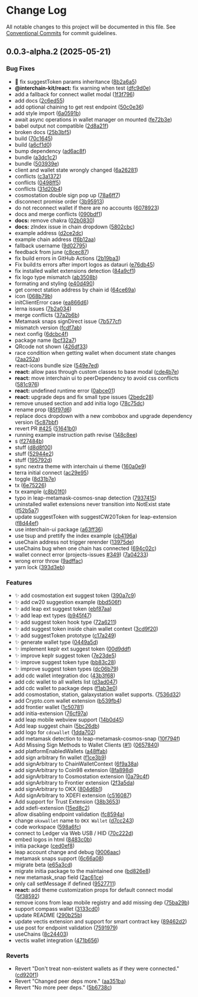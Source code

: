 # Change Log

All notable changes to this project will be documented in this file.
See [Conventional Commits](https://conventionalcommits.org) for commit guidelines.

## 0.0.3-alpha.2 (2025-05-21)

### Bug Fixes

- :bug: fix suggestToken params inheritance ([8b2a6a5](https://github.com/hyperweb-io/interchain-kit/commit/8b2a6a5dce811b3f9097a832ca383be5de135ade))
- **@interchain-kit/react:** fix warning when test ([dfc9d0e](https://github.com/hyperweb-io/interchain-kit/commit/dfc9d0e6f3649942860b4664f5a069218e1e3933))
- add a fallback for connect wallet modal ([1f3f796](https://github.com/hyperweb-io/interchain-kit/commit/1f3f7962f78313651aad61b0e44e37d9204023d0))
- add docs ([2c6ed55](https://github.com/hyperweb-io/interchain-kit/commit/2c6ed552d30edabae4a9a6a5c86973d008dd62b8))
- add optional chaining to get rest endpoint ([50c0e36](https://github.com/hyperweb-io/interchain-kit/commit/50c0e3675d9b65a0faf95299c95d2a514011eae0))
- add style import ([6a0591b](https://github.com/hyperweb-io/interchain-kit/commit/6a0591b1f3b0020a68372e71a496871320053376))
- await async operations in wallet manager on mounted ([fe72b3e](https://github.com/hyperweb-io/interchain-kit/commit/fe72b3e6cec25d6c0aaf84d6656644e6a189d9fd))
- babel output not compatible ([2d8a21f](https://github.com/hyperweb-io/interchain-kit/commit/2d8a21fdc210e9bc8dbeb8b9401cfb37c547a4f1))
- broken docs ([25b3bf5](https://github.com/hyperweb-io/interchain-kit/commit/25b3bf55932c57f30c8687ad486a020eccebd646))
- build ([70c1645](https://github.com/hyperweb-io/interchain-kit/commit/70c1645bf0c2dc13167c99dce533ca80f510e657))
- build ([a6cf1d0](https://github.com/hyperweb-io/interchain-kit/commit/a6cf1d0ffe7875ad7684c1606331db6fd5846be8))
- bump dependency ([ad6ac8f](https://github.com/hyperweb-io/interchain-kit/commit/ad6ac8f2a42a8f018bd62f91b1124f6bf0590287))
- bundle ([a3dc1c2](https://github.com/hyperweb-io/interchain-kit/commit/a3dc1c21de2cf6dba0ea75fad4265d8a080b4a50))
- bundle ([503939e](https://github.com/hyperweb-io/interchain-kit/commit/503939e4bcddc35160578d151a720431e892089c))
- client and wallet state wrongly changed ([6a26281](https://github.com/hyperweb-io/interchain-kit/commit/6a262816879b10d2ffb38f03149374822e0ad635))
- conflicts ([c3a1372](https://github.com/hyperweb-io/interchain-kit/commit/c3a13725cc17d52bf8424b63046ac426b9f478a8))
- conflicts ([0498ff5](https://github.com/hyperweb-io/interchain-kit/commit/0498ff56ebbb5fa0c15851ce20153c2652c18aec))
- conflicts ([31d20b4](https://github.com/hyperweb-io/interchain-kit/commit/31d20b47983b17ef1e4d39e8c2a2c5f5b46647fa))
- cosmostation double sign pop up ([78a6ff7](https://github.com/hyperweb-io/interchain-kit/commit/78a6ff7ffd5c485f526ac0d5b60c6a6604269274))
- disconnect promise order ([3b95913](https://github.com/hyperweb-io/interchain-kit/commit/3b95913e0a1ff3bd57dacd9db383b2fce991f28c))
- do not reconnect wallet if there are no accounts ([6078923](https://github.com/hyperweb-io/interchain-kit/commit/6078923a8d311875f5293859559ba665fdf88816))
- docs and merge conflicts ([090bdf1](https://github.com/hyperweb-io/interchain-kit/commit/090bdf1d98249d50bbded69af7d4689bce674af3))
- **docs:** remove chakra ([02b0830](https://github.com/hyperweb-io/interchain-kit/commit/02b0830889782e6c4ce1c1125d6635ed73f6fcea))
- **docs:** zIndex issue in chain dropdown ([5802cbc](https://github.com/hyperweb-io/interchain-kit/commit/5802cbcb6cf2b2dd815995c2b0ee9567d93ec0c7))
- example address ([d2ce2dc](https://github.com/hyperweb-io/interchain-kit/commit/d2ce2dc89527c4aee6a8f98619be0945e3b322b6))
- example chain address ([f6b12aa](https://github.com/hyperweb-io/interchain-kit/commit/f6b12aaff11dfb3c6352c66aae0c5561ef92ef9f))
- fallback username ([9d02795](https://github.com/hyperweb-io/interchain-kit/commit/9d02795c268b97dfcaf961328def053f2494b4aa))
- feedback from june ([c8cec87](https://github.com/hyperweb-io/interchain-kit/commit/c8cec878b05196e66b7b539bb9290bbbbc52e328))
- fix build errors in GitHub Actions ([2b19ba3](https://github.com/hyperweb-io/interchain-kit/commit/2b19ba384ec45912de9f0e500568743f44410643))
- Fix build:ts errors after import logos as datauri ([e76db45](https://github.com/hyperweb-io/interchain-kit/commit/e76db45bf9165982f1697f253565063b52b83afc))
- fix installed wallet extensions detection ([84a9cf1](https://github.com/hyperweb-io/interchain-kit/commit/84a9cf110ed835435a5b67028b4fe9282d49e76e))
- fix logo type mismatch ([ab3508b](https://github.com/hyperweb-io/interchain-kit/commit/ab3508bdea3281b3de8467d25ce592267b7d6482))
- formating and styling ([e40d490](https://github.com/hyperweb-io/interchain-kit/commit/e40d4909ef9f18b61a0bcad0cae3ebb44d20ceae))
- get correct station address by chain id ([64ce69a](https://github.com/hyperweb-io/interchain-kit/commit/64ce69ab79acd5aeb1c384fcb7a3722212194742))
- icon ([068b79b](https://github.com/hyperweb-io/interchain-kit/commit/068b79bfb66a030ec11578a8d351107732030811))
- initClientError case ([ea866d6](https://github.com/hyperweb-io/interchain-kit/commit/ea866d6d055c2904f5a3699a3cfd63266976e266))
- lerna issues ([7b2a034](https://github.com/hyperweb-io/interchain-kit/commit/7b2a03419e14682a37ad73f93e236a82fe531d08))
- merge conflicts ([37a2b6b](https://github.com/hyperweb-io/interchain-kit/commit/37a2b6b8e93ddde11d2955c57a3d19169f64c4fa))
- Metamask snaps signDirect issue ([7b577cf](https://github.com/hyperweb-io/interchain-kit/commit/7b577cf84956906b44f6dfd1e84ccca51d02fd58))
- mismatch version ([fcdf7ab](https://github.com/hyperweb-io/interchain-kit/commit/fcdf7abdeee579ff6bff72af5fa88f175f75f470))
- next config ([6dcbc4f](https://github.com/hyperweb-io/interchain-kit/commit/6dcbc4f208fdcdad76d6f57fe3c55e929364884c))
- package name ([bcf32a7](https://github.com/hyperweb-io/interchain-kit/commit/bcf32a7e60ca74ff19c222f7dc01aabe877d665a))
- QRcode not shown ([426df33](https://github.com/hyperweb-io/interchain-kit/commit/426df3386d3e3583ef5f81a8c6795e6cda1478b9))
- race condition when getting wallet when document state changes ([2aa252a](https://github.com/hyperweb-io/interchain-kit/commit/2aa252a6735e3a1a5f3bdaa3eea9925dea7138c3))
- react-icons bundle size ([549e7ed](https://github.com/hyperweb-io/interchain-kit/commit/549e7ed135c12dc85d7aea556f645ba2b24c5ce8))
- **react:** allow pass through custom classes to base modal ([cde4b7e](https://github.com/hyperweb-io/interchain-kit/commit/cde4b7e2fcfbfd8e106eba4153e34d02a5c85887))
- **react:** move interchain ui to peerDependency to avoid css conflicts ([581c976](https://github.com/hyperweb-io/interchain-kit/commit/581c9760f83765945d39385a5ef9e579df29d2db))
- **react:** undefined runtime error ([0abce01](https://github.com/hyperweb-io/interchain-kit/commit/0abce01b677dfc5eb88961e339569000bb838b59))
- **react:** upgrade deps and fix small type issues ([2bedc28](https://github.com/hyperweb-io/interchain-kit/commit/2bedc28023fc5cf73b90c21c9eed07e6c386e4d5))
- remove unused section and add initia logo ([78c75dc](https://github.com/hyperweb-io/interchain-kit/commit/78c75dcd9c46aee2fb9b07c479540b0e43c5ab15))
- rename prop ([85f97d6](https://github.com/hyperweb-io/interchain-kit/commit/85f97d687f58ad9c4769fcc35f7767235c0e8955))
- replace docs dropdown with a new combobox and upgrade dependency version ([5c87bbf](https://github.com/hyperweb-io/interchain-kit/commit/5c87bbf016e6770c0577891028e789c1d4fce390))
- revert PR [#425](https://github.com/hyperweb-io/interchain-kit/issues/425) ([51641b0](https://github.com/hyperweb-io/interchain-kit/commit/51641b076f65df441995fa5d847ae555a491c053))
- running example instruction path revise ([148c8ee](https://github.com/hyperweb-io/interchain-kit/commit/148c8ee86deb78e7bca807cccaeaf0ccb7220251))
- s ([f27484b](https://github.com/hyperweb-io/interchain-kit/commit/f27484b9e464c4bec76ab5fbd5370ba06072b0d8))
- stuff ([d8d8f00](https://github.com/hyperweb-io/interchain-kit/commit/d8d8f003739c0402962e2250ff18fc21caad4ab6))
- stuff ([52944e2](https://github.com/hyperweb-io/interchain-kit/commit/52944e208620eb2df689c5d663608971b472cc57))
- stuff ([195792d](https://github.com/hyperweb-io/interchain-kit/commit/195792d1cf5cbf0a12bc8e887b07541a7ae12ca3))
- sync nextra theme with interchain ui theme ([160a0e9](https://github.com/hyperweb-io/interchain-kit/commit/160a0e90f03de090e67db1403ee93c3ac60163e4))
- terra initial connect ([ac29e95](https://github.com/hyperweb-io/interchain-kit/commit/ac29e95d31764432c21c4ca3361ed28b3885a8e4))
- toggle ([8d31b7e](https://github.com/hyperweb-io/interchain-kit/commit/8d31b7e1fbfdce44c530bce66f0cdaacde5c7f2c))
- tx ([6e75226](https://github.com/hyperweb-io/interchain-kit/commit/6e7522635eadae5c31769f1ffbd68415d3235e3f))
- tx example ([c8b01f0](https://github.com/hyperweb-io/interchain-kit/commit/c8b01f06b4a0192f970e5b8468425a12bf2e296e))
- typo in leap-metamask-cosmos-snap detection ([7937415](https://github.com/hyperweb-io/interchain-kit/commit/79374152414301653c24918dbd031e7184b151ee))
- uninstalled wallet extensions never transition into NotExist state ([f52b5a7](https://github.com/hyperweb-io/interchain-kit/commit/f52b5a7a64b1a6021b517baf06de6400e6719092))
- update suggestToken with suggestCW20Token for leap-extension ([f8d44ef](https://github.com/hyperweb-io/interchain-kit/commit/f8d44ef1a0c1af2dd507e11a576e3c21cab46953))
- use interchain-ui package ([a63ff36](https://github.com/hyperweb-io/interchain-kit/commit/a63ff3601b6143637e3f670d957f33561cc4968e))
- use tsup and prettify the index example ([cb4196a](https://github.com/hyperweb-io/interchain-kit/commit/cb4196a1e34f708c355897274afbb80c1f46d1de))
- useChain address not trigger rerender ([13975de](https://github.com/hyperweb-io/interchain-kit/commit/13975de3ef8bc27f1bdd951b0a4c4bb9eea2fff0))
- useChains bug when one chain has connected ([694c02c](https://github.com/hyperweb-io/interchain-kit/commit/694c02c46c67fb70ff959134d81de6c0ee879f10))
- wallet connect error (projects-issues [#349](https://github.com/hyperweb-io/interchain-kit/issues/349)) ([7a04233](https://github.com/hyperweb-io/interchain-kit/commit/7a0423390f73e72e2935dd0c47c0da50083f808e))
- wrong error throw ([9adffac](https://github.com/hyperweb-io/interchain-kit/commit/9adffac4c86b9169e0664f880dd916f1107d934b))
- yarn lock ([393d3eb](https://github.com/hyperweb-io/interchain-kit/commit/393d3eb9f049e6bcdf619b2ce40fae0b0b48f9ba))

### Features

- :sparkles: add cosmostation ext suggest token ([390a7c9](https://github.com/hyperweb-io/interchain-kit/commit/390a7c92a7ea5daa2f1c45894166f6250116495b))
- :sparkles: add cw20 suggestion example ([bbd506f](https://github.com/hyperweb-io/interchain-kit/commit/bbd506f619c831c80c61fd12116464a6932b2b5e))
- :sparkles: add leap ext suggest token ([ebf87aa](https://github.com/hyperweb-io/interchain-kit/commit/ebf87aaef7c3c7971b444d42fa86db6b50ec50fd))
- :sparkles: add leap ext types ([b945f47](https://github.com/hyperweb-io/interchain-kit/commit/b945f471fc56664954eca4987bd9b94785111232))
- :sparkles: add suggest token hook type ([72a6211](https://github.com/hyperweb-io/interchain-kit/commit/72a6211f81f76add230ba1662dff4c6093885f27))
- :sparkles: add suggest token inside chain wallet context ([3cd9f20](https://github.com/hyperweb-io/interchain-kit/commit/3cd9f20d0377aee07ccfb7217e4220fa0cc5856b))
- :sparkles: add suggestToken prototype ([c17a249](https://github.com/hyperweb-io/interchain-kit/commit/c17a249dcd2287b275e73e0007ad6906b9166bc2))
- :sparkles: generate wallet type ([0449a5d](https://github.com/hyperweb-io/interchain-kit/commit/0449a5d30fd96671d38c4a465d8af052fcdf1b02))
- :sparkles: implement keplr ext suggest token ([00d9ddf](https://github.com/hyperweb-io/interchain-kit/commit/00d9ddfad8748734c6f04c2e38370000acaf243f))
- :sparkles: improve keplr suggest token ([7e23de5](https://github.com/hyperweb-io/interchain-kit/commit/7e23de519be2b032fa61539c84cdc4a2df5907f5))
- :sparkles: improve suggest token type ([bb83c28](https://github.com/hyperweb-io/interchain-kit/commit/bb83c28a98c409dd2267f1ba0c49f6dc7724a6b3))
- :sparkles: improve suggest token types ([dc06b79](https://github.com/hyperweb-io/interchain-kit/commit/dc06b79d56a5153b2d5f955d919fffc8232fdcd4))
- add cdc wallet integration doc ([43b3f68](https://github.com/hyperweb-io/interchain-kit/commit/43b3f6878998f33ad5e14ea393541e43d269b445))
- add cdc wallet to all wallets list ([d3ad047](https://github.com/hyperweb-io/interchain-kit/commit/d3ad047d281b751b1f5c51f0c91b45c4703bb338))
- add cdc wallet to package deps ([f1ab3e0](https://github.com/hyperweb-io/interchain-kit/commit/f1ab3e029bddcf59d20926709fcd784c6ba3e24b))
- add cosmostation, station, galaxystation wallet supports. ([7536d32](https://github.com/hyperweb-io/interchain-kit/commit/7536d3299cf319b93d92bd07fa940d6efc1c44f2))
- add Crypto.com wallet extension ([b539fb4](https://github.com/hyperweb-io/interchain-kit/commit/b539fb4e7939b60918b916e0b270f91f2c17d4f0))
- add frontier wallet ([1c50781](https://github.com/hyperweb-io/interchain-kit/commit/1c50781ffb7c3cf5e6468d04a57f1f868add8c66))
- add initia-extension ([76cf97a](https://github.com/hyperweb-io/interchain-kit/commit/76cf97a048c6e5a45e4729b81b3c0caba0a3d5b7))
- add leap mobile webview support ([14b0d45](https://github.com/hyperweb-io/interchain-kit/commit/14b0d45d88a809d2b95f45d56b5c745418e1dd21))
- Add leap suggest chain ([5bc26db](https://github.com/hyperweb-io/interchain-kit/commit/5bc26db2f15681ad16d0e6830cef5de170cb36fe))
- add logo for `cdcwallet` ([1dda702](https://github.com/hyperweb-io/interchain-kit/commit/1dda70285ebea1178c60a0ddd212c03c63ab7fa9))
- add metamask detection to leap-metamask-cosmos-snap ([10f794f](https://github.com/hyperweb-io/interchain-kit/commit/10f794f90d3fc812e2c438965288396baf880be7))
- Add Missing Sign Methods to Wallet Clients ([#1](https://github.com/hyperweb-io/interchain-kit/issues/1)) ([0657840](https://github.com/hyperweb-io/interchain-kit/commit/06578403a64a210023943031c40a9caf70d49866))
- add platformEnabledWallets ([a48ffab](https://github.com/hyperweb-io/interchain-kit/commit/a48ffabd6108363b24b5bdecb6a156a669758e4a))
- add sign arbitrary fin wallet ([f1ce3b9](https://github.com/hyperweb-io/interchain-kit/commit/f1ce3b9c74873279bb8f98303a373578cf68182b))
- add signArbitrary to ChainWalletContext ([6f9a38a](https://github.com/hyperweb-io/interchain-kit/commit/6f9a38a77d5d02d516f6f2482130a203ea2eee99))
- add signArbitrary to Coin98 extension ([8fa898d](https://github.com/hyperweb-io/interchain-kit/commit/8fa898d0cf28b747a8c7919494241de26ce623d4))
- add signArbitrary to Cosmostation extension ([0a79c4f](https://github.com/hyperweb-io/interchain-kit/commit/0a79c4fe09c868404d34470903b3778f76712619))
- add signArbitrary to Frontier extension ([2f3a5da](https://github.com/hyperweb-io/interchain-kit/commit/2f3a5daa4779c17e0c3d152d81b065a86238e993))
- add signArbitrary to OKX ([804d6b1](https://github.com/hyperweb-io/interchain-kit/commit/804d6b157bd8728337c288306c0d901f29970273))
- Add signArbitrary to XDEFI extension ([c516087](https://github.com/hyperweb-io/interchain-kit/commit/c5160873d3b1c73b279992e058be8db8c7ed2847))
- Add support for Trust Extension ([38b3653](https://github.com/hyperweb-io/interchain-kit/commit/38b365326457e592f739dd5bb94dbbed5405f21d))
- add xdefi-extension ([15ed8c2](https://github.com/hyperweb-io/interchain-kit/commit/15ed8c22e8daa0b90dead1a64d9c8c12165765d7))
- allow disabling endpoint validation ([fc8594a](https://github.com/hyperweb-io/interchain-kit/commit/fc8594a6e687c3f8f0ad870e1f6d020856644336))
- change `okxwallet` name to `OKX Wallet` ([d7cc243](https://github.com/hyperweb-io/interchain-kit/commit/d7cc2433c8d25e42579a381bf5cba4a83874ec50))
- code workspace ([598a6fc](https://github.com/hyperweb-io/interchain-kit/commit/598a6fc921c9a12122e674de58e38b0d10a20580))
- connect to Ledger via Web USB / HID ([70c222d](https://github.com/hyperweb-io/interchain-kit/commit/70c222d150e06955d765f8f521b0f74d79a66081))
- embed logos in html ([8483c0b](https://github.com/hyperweb-io/interchain-kit/commit/8483c0bb3f3b3a5dfb22e5644a3e695deadc92dd))
- initia package ([ced0ef8](https://github.com/hyperweb-io/interchain-kit/commit/ced0ef8f4d2e0b1f6dd815003dc351f8eda39d6a))
- leap account change and debug ([9006aac](https://github.com/hyperweb-io/interchain-kit/commit/9006aac6c453262e9ac890c34616622b50dc5766))
- metamask snaps support ([6c66a08](https://github.com/hyperweb-io/interchain-kit/commit/6c66a080b07fef10ec7da021713f59084bdb3c54))
- migrate beta ([e65a3cd](https://github.com/hyperweb-io/interchain-kit/commit/e65a3cd7cc837dc4351bd6b9bb396e1066bb3b3a))
- migrate initia package to the maintained one ([bd826e8](https://github.com/hyperweb-io/interchain-kit/commit/bd826e84494e4ccf8867a5a24e7c5dd45e7e8ac0))
- new metamask_snap field ([2ac61ce](https://github.com/hyperweb-io/interchain-kit/commit/2ac61cebb8fa885cb129484d0c852acd2ec1ea73))
- only call setMessage if defined ([9527711](https://github.com/hyperweb-io/interchain-kit/commit/95277114ec63b65b5887f848bf8ca552afb4a40a))
- **react:** add theme customization props for default connect modal ([5f38592](https://github.com/hyperweb-io/interchain-kit/commit/5f385922f7dc3ac5892caa92f749f4e517134ffc))
- remove icons from leap mobile registry and add missing dep ([75ba29b](https://github.com/hyperweb-io/interchain-kit/commit/75ba29bc771388bf16fc7d4e79c00afcd796e7f6))
- support compass wallet ([3133cd0](https://github.com/hyperweb-io/interchain-kit/commit/3133cd024c44e8b507974403de55d9eb80b22061))
- update README ([290b25b](https://github.com/hyperweb-io/interchain-kit/commit/290b25bd80aab56f6257a6e673f1c5d6d533fc45))
- update vectis extension and support for smart contract key ([89462d2](https://github.com/hyperweb-io/interchain-kit/commit/89462d2f876a9dd955fb1dcba82d747463d63737))
- use post for endpoint validation ([7591979](https://github.com/hyperweb-io/interchain-kit/commit/7591979f3bf391051be52473782ee467f63062c1))
- useChains ([8c24403](https://github.com/hyperweb-io/interchain-kit/commit/8c24403ed4fc6b145e2e8c102643aa06dab0bd90))
- vectis wallet integration ([471b656](https://github.com/hyperweb-io/interchain-kit/commit/471b65678d2df1a074a6d91e9899df5e86454cb2))

### Reverts

- Revert "Don't treat non-existent wallets as if they were connected." ([cd920f1](https://github.com/hyperweb-io/interchain-kit/commit/cd920f1efb9d360f564a41bbdc04ce6137da44a9))
- Revert "Changed peer deps more." ([aa351ba](https://github.com/hyperweb-io/interchain-kit/commit/aa351baf8eb5b8e5deb871ab2ee91667bae2a0d0))
- Revert "No more peer deps." ([5b6738c](https://github.com/hyperweb-io/interchain-kit/commit/5b6738c3c41a774a84c52b7ed2605a162a2e0601))
